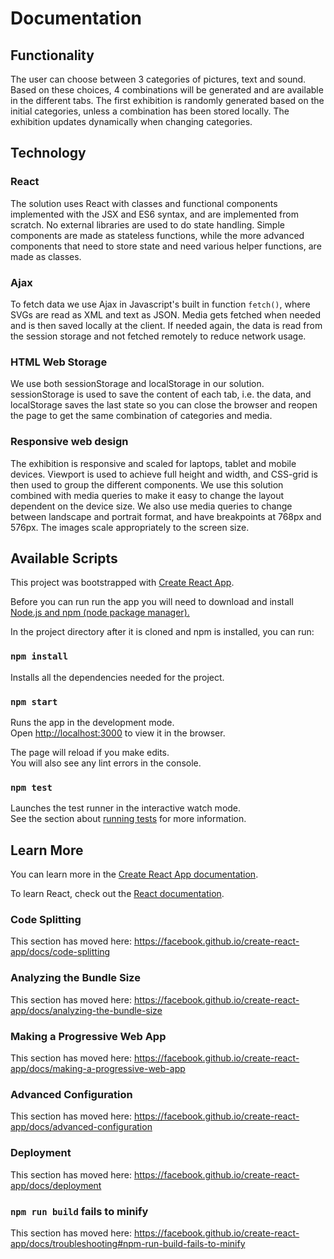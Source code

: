 # Documentation

## Functionality

The user can choose between 3 categories of pictures, text and sound. Based on these choices, 4 combinations will be generated and are available in the different tabs. The first exhibition is randomly generated based on the initial categories, unless a combination has been stored locally. The exhibition updates dynamically when changing categories.

## Technology

### React
The solution uses React with classes and functional components implemented with the JSX and ES6 syntax, and are implemented from scratch. No external libraries are used to do state handling. Simple components are made as stateless functions, while the more advanced components that need to store state and need various helper functions, are made as classes.

### Ajax
To fetch data we use Ajax in Javascript's built in function `fetch()`, where SVGs are read as XML and text as JSON. Media gets fetched when needed and is then saved locally at the client. If needed again, the data is read from the session storage and not fetched remotely to reduce network usage.

### HTML Web Storage
We use both sessionStorage and localStorage in our solution. sessionStorage is used to save the content of each tab, i.e. the data, and localStorage saves the last state so you can close the browser and reopen the page to get the same combination of categories and media.

### Responsive web design
The exhibition is responsive and scaled for laptops, tablet and mobile devices. Viewport is used to achieve full height and width, and CSS-grid is then used to group the different components. We use this solution combined with media queries to make it easy to change the layout dependent on the device size. We also use media queries to change between landscape and portrait format, and have breakpoints at 768px and 576px. The images scale appropriately to the screen size.

## Available Scripts

This project was bootstrapped with [Create React App](https://github.com/facebook/create-react-app).

Before you can run run the app you will need to download and install [Node.js and npm (node package manager).](https://www.npmjs.com/get-npm)


In the project directory after it is cloned and npm is installed, you can run:

### `npm install`

Installs all the dependencies needed for the project.

### `npm start`

Runs the app in the development mode.<br>
Open [http://localhost:3000](http://localhost:3000) to view it in the browser.

The page will reload if you make edits.<br>
You will also see any lint errors in the console.

### `npm test`

Launches the test runner in the interactive watch mode.<br>
See the section about [running tests](https://facebook.github.io/create-react-app/docs/running-tests) for more information.

## Learn More

You can learn more in the [Create React App documentation](https://facebook.github.io/create-react-app/docs/getting-started).

To learn React, check out the [React documentation](https://reactjs.org/).

### Code Splitting

This section has moved here: https://facebook.github.io/create-react-app/docs/code-splitting

### Analyzing the Bundle Size

This section has moved here: https://facebook.github.io/create-react-app/docs/analyzing-the-bundle-size

### Making a Progressive Web App

This section has moved here: https://facebook.github.io/create-react-app/docs/making-a-progressive-web-app

### Advanced Configuration

This section has moved here: https://facebook.github.io/create-react-app/docs/advanced-configuration

### Deployment

This section has moved here: https://facebook.github.io/create-react-app/docs/deployment

### `npm run build` fails to minify

This section has moved here: https://facebook.github.io/create-react-app/docs/troubleshooting#npm-run-build-fails-to-minify
